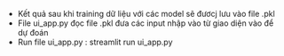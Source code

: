 - Kết quả sau khi training dữ liệu với các model sẽ đươcj lưu vào file .pkl
- File ui_app.py đọc file .pkl đưa các input nhập vào từ giao diện vào để dự đoán
- Run file ui_app.py : streamlit run ui_app.py